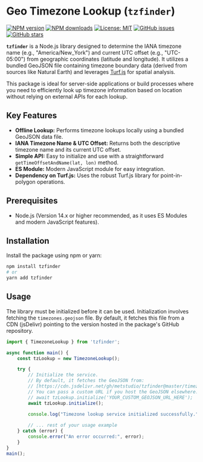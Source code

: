 # Geo Timezone Lookup (`tzfinder`)

[![NPM version](https://img.shields.io/npm/v/tzfinder.svg?style=flat)](https://www.npmjs.com/package/tzfinder)
[![NPM downloads](https://img.shields.io/npm/dm/tzfinder.svg?style=flat)](https://www.npmjs.com/package/tzfinder)
[![License: MIT](https://img.shields.io/badge/License-MIT-yellow.svg)](https://opensource.org/licenses/MIT)
[![GitHub issues](https://img.shields.io/github/issues/munim110/tzfinder.svg)](https://github.com/munim110/tzfinder/issues)
[![GitHub stars](https://img.shields.io/github/stars/munim110/tzfinder.svg)](https://github.com/munim110/tzfinder/stargazers)

**`tzfinder`** is a Node.js library designed to determine the IANA timezone name (e.g., "America/New_York") and current UTC offset (e.g., "UTC-05:00") from geographic coordinates (latitude and longitude). It utilizes a bundled GeoJSON file containing timezone boundary data (derived from sources like Natural Earth) and leverages [Turf.js](https://turfjs.org/) for spatial analysis.

This package is ideal for server-side applications or build processes where you need to efficiently look up timezone information based on location without relying on external APIs for each lookup.

## Key Features

* **Offline Lookup:** Performs timezone lookups locally using a bundled GeoJSON data file.
* **IANA Timezone Name & UTC Offset:** Returns both the descriptive timezone name and its current UTC offset.
* **Simple API:** Easy to initialize and use with a straightforward `getTimeOffsetAndName(lat, lon)` method.
* **ES Module:** Modern JavaScript module for easy integration.
* **Dependency on Turf.js:** Uses the robust Turf.js library for point-in-polygon operations.

## Prerequisites

* Node.js (Version 14.x or higher recommended, as it uses ES Modules and modern JavaScript features).

## Installation

Install the package using npm or yarn:

```bash
npm install tzfinder
# or
yarn add tzfinder
```

## Usage

The library must be initialized before it can be used. Initialization involves fetching the `timezones.geojson` file. By default, it fetches this file from a CDN (jsDelivr) pointing to the version hosted in the package's GitHub repository.

```javascript
import { TimezoneLookup } from 'tzfinder';

async function main() {
    const tzLookup = new TimezoneLookup();

    try {
        // Initialize the service.
        // By default, it fetches the GeoJSON from:
        // [https://cdn.jsdelivr.net/gh/metstudio/tzfinder@master/timezones.geojson](https://cdn.jsdelivr.net/gh/metstudio/tzfinder@master/timezones.geojson)
        // You can pass a custom URL if you host the GeoJSON elsewhere:
        // await tzLookup.initialize('YOUR_CUSTOM_GEOJSON_URL_HERE');
        await tzLookup.initialize(); 
        
        console.log("Timezone lookup service initialized successfully.");

        // ... rest of your usage example
    } catch (error) {
        console.error("An error occurred:", error);
    }
}
main();
```
